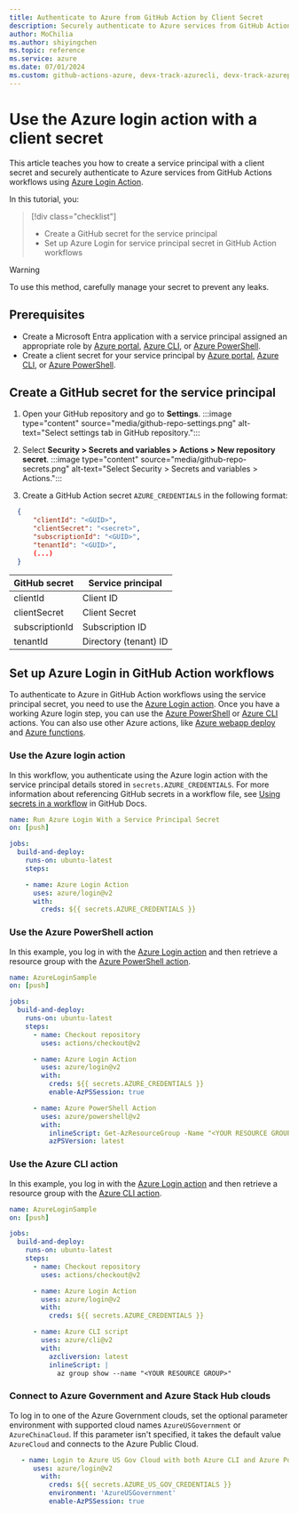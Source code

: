 ```yaml
--- 
title: Authenticate to Azure from GitHub Action by Client Secret
description: Securely authenticate to Azure services from GitHub Actions workflows using Azure Login Action with a client secret.
author: MoChilia 
ms.author: shiyingchen 
ms.topic: reference
ms.service: azure 
ms.date: 07/01/2024
ms.custom: github-actions-azure, devx-track-azurecli, devx-track-azurepowershell, linux-related-content
---
```


# Use the Azure login action with a client secret

This article teaches you how to create a service principal with a client secret and securely authenticate to Azure services from GitHub Actions workflows using [Azure Login Action](https://github.com/marketplace/actions/azure-login). 

In this tutorial, you:

> [!div class="checklist"]
> * Create a GitHub secret for the service principal
> * Set up Azure Login for service principal secret in GitHub Action workflows

> [!WARNING]
> To use this method, carefully manage your secret to prevent any leaks.

## Prerequisites 

- Create a Microsoft Entra application with a service principal assigned an appropriate role by [Azure portal](/entra/identity-platform/howto-create-service-principal-portal), [Azure CLI](/cli/azure/azure-cli-sp-tutorial-1), or [Azure PowerShell](/powershell/azure/create-azure-service-principal-azureps#create-a-service-principal).
- Create a client secret for your service principal by [Azure portal](/entra/identity-platform/howto-create-service-principal-portal#option-3-create-a-new-client-secret), [Azure CLI](/cli/azure/azure-cli-sp-tutorial-2?branch=main#create-a-service-principal-containing-a-password), or [Azure PowerShell](/powershell/azure/create-azure-service-principal-azureps?#password-based-authentication).

## Create a GitHub secret for the service principal

1. Open your GitHub repository and go to **Settings**.
:::image type="content" source="media/github-repo-settings.png" alt-text="Select settings tab in GitHub repository.":::

1. Select **Security > Secrets and variables > Actions > New repository secret**.
:::image type="content" source="media/github-repo-secrets.png" alt-text="Select Security > Secrets and variables > Actions.":::

1. Create a GitHub Action secret `AZURE_CREDENTIALS` in the following format:

  ```json
    {
        "clientId": "<GUID>",
        "clientSecret": "<secret>",
        "subscriptionId": "<GUID>",
        "tenantId": "<GUID>",
        (...)
    }
  ```

|GitHub secret  |Service principal  |
|---------|---------|
|clientId |    Client ID    |
|clientSecret    |    Client Secret   |
|subscriptionId    |    Subscription ID     |
|tenantId   |    Directory (tenant) ID  |

## Set up Azure Login in GitHub Action workflows

To authenticate to Azure in GitHub Action workflows using the service principal secret, you need to use the [Azure Login action](https://github.com/Azure/login). Once you have a working Azure login step, you can use the [Azure PowerShell](https://github.com/Azure/PowerShell) or [Azure CLI](https://github.com/Azure/CLI) actions. You can also use other Azure actions, like [Azure webapp deploy](https://github.com/Azure/webapps-deploy) and [Azure functions](https://github.com/Azure/functions-action).

### Use the Azure login action

In this workflow, you authenticate using the Azure login action with the service principal details stored in `secrets.AZURE_CREDENTIALS`. For more information about referencing GitHub secrets in a workflow file, see [Using secrets in a workflow](https://docs.github.com/actions/security-guides/using-secrets-in-github-actions#using-secrets-in-a-workflow) in GitHub Docs.

```yaml
name: Run Azure Login With a Service Principal Secret
on: [push]

jobs:
  build-and-deploy:
    runs-on: ubuntu-latest
    steps:

    - name: Azure Login Action
      uses: azure/login@v2
      with:
        creds: ${{ secrets.AZURE_CREDENTIALS }}
```

### Use the Azure PowerShell action

In this example, you log in with the [Azure Login action](https://github.com/Azure/login) and then retrieve a resource group with the [Azure PowerShell action](https://github.com/azure/powershell).

```yaml
name: AzureLoginSample
on: [push]

jobs:
  build-and-deploy:
    runs-on: ubuntu-latest
    steps:
      - name: Checkout repository
        uses: actions/checkout@v2

      - name: Azure Login Action
        uses: azure/login@v2
        with:
          creds: ${{ secrets.AZURE_CREDENTIALS }}
          enable-AzPSSession: true

      - name: Azure PowerShell Action
        uses: azure/powershell@v2
        with:
          inlineScript: Get-AzResourceGroup -Name "<YOUR RESOURCE GROUP>"
          azPSVersion: latest
```

### Use the Azure CLI action

In this example, you log in with the [Azure Login action](https://github.com/Azure/login) and then retrieve a resource group with the [Azure CLI action](https://github.com/Azure/CLI).


```yaml
name: AzureLoginSample
on: [push]

jobs:
  build-and-deploy:
    runs-on: ubuntu-latest
    steps:
      - name: Checkout repository
        uses: actions/checkout@v2

      - name: Azure Login Action
        uses: azure/login@v2
        with:
          creds: ${{ secrets.AZURE_CREDENTIALS }}

      - name: Azure CLI script
        uses: azure/cli@v2
        with:
          azcliversion: latest
          inlineScript: |
            az group show --name "<YOUR RESOURCE GROUP>"
```

### Connect to Azure Government and Azure Stack Hub clouds

To log in to one of the Azure Government clouds, set the optional parameter environment with supported cloud names `AzureUSGovernment` or `AzureChinaCloud`. If this parameter isn't specified, it takes the default value `AzureCloud` and connects to the Azure Public Cloud.

```yaml       
   - name: Login to Azure US Gov Cloud with both Azure CLI and Azure Powershell
      uses: azure/login@v2
        with:
          creds: ${{ secrets.AZURE_US_GOV_CREDENTIALS }}
          environment: 'AzureUSGovernment'
          enable-AzPSSession: true
```